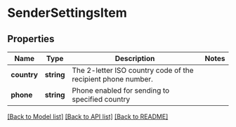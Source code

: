 # SenderSettingsItem

## Properties
Name | Type | Description | Notes
------------ | ------------- | ------------- | -------------
**country** | **string** | The 2-letter ISO country code of the recipient phone number. | 
**phone** | **string** | Phone enabled for sending to specified country | 

[[Back to Model list]](../README.md#documentation-for-models) [[Back to API list]](../README.md#documentation-for-api-endpoints) [[Back to README]](../README.md)


